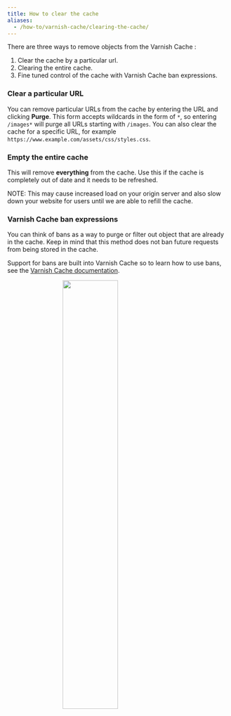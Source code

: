 ```yaml
---
title: How to clear the cache
aliases:
  - /how-to/varnish-cache/clearing-the-cache/
---
```


There are three ways to remove objects from the Varnish Cache :

1. Clear the cache by a particular url.
1. Clearing the entire cache.
1. Fine tuned control of the cache with Varnish Cache ban expressions.

### Clear a particular URL

You can remove particular URLs from the cache by entering the URL and clicking **Purge**.
This form accepts wildcards in the form of `*`, so entering `/images*` will purge all URLs starting with `/images`. You can also clear the cache for a specific URL, for example `https://www.example.com/assets/css/styles.css`.

### Empty the entire cache

This will remove **everything** from the cache. Use this if the cache is completely out of date and it needs to be refreshed.

NOTE: This may cause increased load on your origin server and also slow down your website for users until we are able to refill the cache.

### Varnish Cache ban expressions

You can think of bans as a way to purge or filter out object that are already in the cache. Keep in mind that this method does not ban future requests from being stored in the cache.

Support for bans are built into Varnish Cache so to learn how to use bans, see the [Varnish Cache  documentation](https://www.varnish-cache.org/docs/trunk/users-guide/purging.html#bans).



<script type="text/javascript" async src="https://play.vidyard.com/embed/v4.js"></script>
<img
  style="width: 50%; margin: auto; display: block;"
  class="vidyard-player-embed"
  src="https://play.vidyard.com/S5Bwvod8tW7DQL6fY5343Z.jpg"
  data-uuid="S5Bwvod8tW7DQL6fY5343Z"
  data-v="4"
  data-type="inline"
/>

